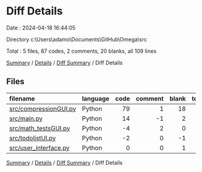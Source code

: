 # Diff Details

Date : 2024-04-18 16:44:05

Directory c:\\Users\\adamo\\Documents\\GitHub\\Omega\\src

Total : 5 files,  87 codes, 2 comments, 20 blanks, all 109 lines

[Summary](results.md) / [Details](details.md) / [Diff Summary](diff.md) / Diff Details

## Files
| filename | language | code | comment | blank | total |
| :--- | :--- | ---: | ---: | ---: | ---: |
| [src/compressionGUI.py](/src/compressionGUI.py) | Python | 79 | 1 | 18 | 98 |
| [src/main.py](/src/main.py) | Python | 14 | -1 | 2 | 15 |
| [src/math_testsGUI.py](/src/math_testsGUI.py) | Python | -4 | 2 | 0 | -2 |
| [src/todolistUI.py](/src/todolistUI.py) | Python | -2 | 0 | -1 | -3 |
| [src/user_interface.py](/src/user_interface.py) | Python | 0 | 0 | 1 | 1 |

[Summary](results.md) / [Details](details.md) / [Diff Summary](diff.md) / Diff Details